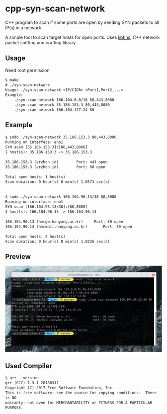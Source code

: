 # cpp-syn-scan-network
C++ program to scan if some ports are open by sending SYN packets to all IP(s) in a network

A simple tool to scan target hosts for open ports. Uses [libtins](https://github.com/mfontanini/libtins), C++ network packet sniffing and crafting library.

## Usage
Need root permission
```
$ make
# ./syn-scan-network 
Usage: ./syn-scan-network <IP/CIDR> <Port1,Port2,...>
Example:
	./syn-scan-network 166.104.0.0/16 80,443,8080
	./syn-scan-network 35.186.153.3 80,443,8080
	./syn-scan-network 166.104.177.24 80
```

## Example
```
$ sudo ./syn-scan-network 35.186.153.3 80,443,8080
Running on interface: eno1
SYN scan [35.186.153.3]:[80,443,8080]
1 host(s): 35.186.153.3 -> 35.186.153.3

35.186.153.3 (arzhon.id)		Port: 443 open
35.186.153.3 (arzhon.id)		Port: 80 open

Total open hosts: 1 host(s)
Scan duration: 0 hour(s) 0 min(s) 1.0573 sec(s)


$ sudo ./syn-scan-network 166.104.96.13/30 80,8080
Running on interface: eno1
SYN scan [166.104.96.13/30]:[80,8080]
4 host(s): 166.104.96.13 -> 166.104.96.14

166.104.96.13 (hmcgw.hanyang.ac.kr)		Port: 80 open
166.104.96.14 (hmcmail.hanyang.ac.kr)		Port: 80 open

Total open hosts: 2 host(s)
Scan duration: 0 hour(s) 0 min(s) 1.0326 sec(s)
```

## Preview
![Screenshot](screenshot01.png?raw=true "Screenshot")

## Used Compiler
```
$ g++ --version
g++ (GCC) 7.3.1 20180312
Copyright (C) 2017 Free Software Foundation, Inc.
This is free software; see the source for copying conditions.  There is NO
warranty; not even for MERCHANTABILITY or FITNESS FOR A PARTICULAR PURPOSE.
```
